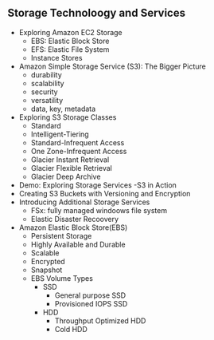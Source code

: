## Storage Technoloogy and Services
  - Exploring Amazon EC2 Storage
    - EBS: Elastic Block Store
    - EFS: Elastic File System
    - Instance Stores
  - Amazon Simple Storage Service (S3): The Bigger Picture
    - durability
    - scalability
    - security
    - versatility
    - data, key, metadata
  - Exploring S3 Storage Classes
    - Standard
    - Intelligent-Tiering
    - Standard-Infrequent Access
    - One Zone-Infrequent Access
    - Glacier Instant Retrieval
    - Glacier Flexible Retrieval
    - Glacier Deep Archive
  - Demo: Exploring Storage Services -S3 in Action
  - Creating S3 Buckets with Versioning and Encryption
  - Introducing Additional Storage Services
    - FSx: fully managed windoows file system
    - Elastic Disaster Recoovery
  - Amazon Elastic Block Store(EBS)
    - Persistent Storage
    - Highly Available and Durable
    - Scalable 
    - Encrypted
    - Snapshot
    - EBS Volume Types
      - SSD
        - General purpose SSD
        - Provisioned IOPS SSD
      - HDD
        - Throughput Optimized HDD
        - Cold HDD
